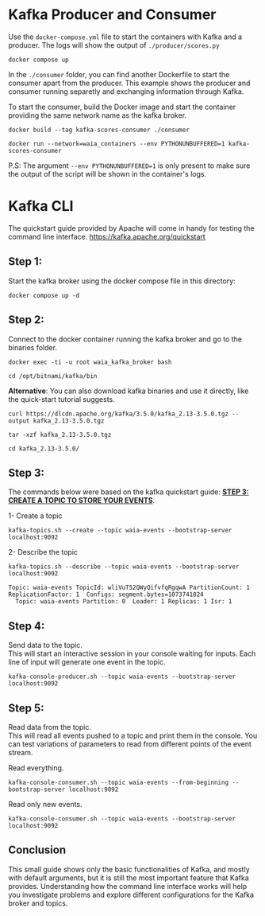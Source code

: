 # Kafka Producer and Consumer

Use the `docker-compose.yml` file to start the containers with Kafka and a producer.
The logs will show the output of `./producer/scores.py`
```
docker compose up
```

In the `./consumer` folder, you can find another Dockerfile to start the consumer apart from the producer.
This example shows the producer and consumer running separetly and exchanging information through Kafka.

To start the consumer, build the Docker image and start the container providing the same network name as the kafka broker.

```
docker build --tag kafka-scores-consumer ./consumer

docker run --network=waia_containers --env PYTHONUNBUFFERED=1 kafka-scores-consumer
```

P.S: The argument `--env PYTHONUNBUFFERED=1` is only present to make sure the output of the script will be shown in the container's logs.


# Kafka CLI

The quickstart guide provided by Apache will come in handy for testing the command line interface.
https://kafka.apache.org/quickstart



## Step 1:
Start the kafka broker using the docker compose file in this directory:
```
docker compose up -d
```

## Step 2:
Connect to the docker container running the kafka broker and go to the binaries folder.
```
docker exec -ti -u root waia_kafka_broker bash
```
```
cd /opt/bitnami/kafka/bin
```

**Alternative**:
You can also download kafka binaries and use it directly, like the quick-start tutorial suggests.
```
curl https://dlcdn.apache.org/kafka/3.5.0/kafka_2.13-3.5.0.tgz --output kafka_2.13-3.5.0.tgz

tar -xzf kafka_2.13-3.5.0.tgz

cd kafka_2.13-3.5.0/
```

## Step 3:
The commands below were based on the kafka quickstart guide: **[STEP 3: CREATE A TOPIC TO STORE YOUR EVENTS](https://kafka.apache.org/quickstart#quickstart_createtopic)**.


1- Create a topic
```
kafka-topics.sh --create --topic waia-events --bootstrap-server localhost:9092
```
2- Describe the topic
```
kafka-topics.sh --describe --topic waia-events --bootstrap-server localhost:9092

Topic: waia-events TopicId: wliVuT52QWyQifvfqRgqwA PartitionCount: 1 ReplicationFactor: 1  Configs: segment.bytes=1073741824
  Topic: waia-events Partition: 0  Leader: 1 Replicas: 1 Isr: 1

```

## Step 4:
Send data to the topic. \
This will start an interactive session in your console waiting for inputs. Each line of input will generate one event in the topic.
```
kafka-console-producer.sh --topic waia-events --bootstrap-server localhost:9092
```

## Step 5:
Read data from the topic. \
This will read all events pushed to a topic and print them in the console. You can test variations of parameters to read from different points of the event stream.

Read everything.
```
kafka-console-consumer.sh --topic waia-events --from-beginning --bootstrap-server localhost:9092
```

Read only new events.
```
kafka-console-consumer.sh --topic waia-events --bootstrap-server localhost:9092
```


## Conclusion
This small guide shows only the basic functionalities of Kafka, and mostly with default arguments, but it is still the most important feature that Kafka provides.
Understanding how the command line interface works will help you investigate problems and explore different configurations for the Kafka broker and topics. 

